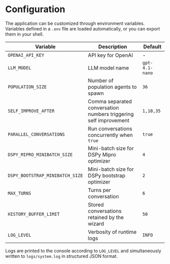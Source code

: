 # Configuration

The application can be customized through environment variables.
Variables defined in a `.env` file are loaded automatically, or you can export them in your shell.

| Variable | Description | Default |
|----------|-------------|---------|
| `OPENAI_API_KEY` | API key for OpenAI | - |
| `LLM_MODEL` | LLM model name | `gpt-4.1-nano` |
| `POPULATION_SIZE` | Number of population agents to spawn | `36` |
| `SELF_IMPROVE_AFTER` | Comma separated conversation numbers triggering self improvement | `1,10,35` |
| `PARALLEL_CONVERSATIONS` | Run conversations concurrently when `true` | `true` |
| `DSPY_MIPRO_MINIBATCH_SIZE` | Mini-batch size for DSPy Mipro optimizer | `4` |
| `DSPY_BOOTSTRAP_MINIBATCH_SIZE` | Mini-batch size for DSPy bootstrap optimizer | `2` |
| `MAX_TURNS` | Turns per conversation | `6` |
| `HISTORY_BUFFER_LIMIT` | Stored conversations retained by the wizard | `50` |
| `LOG_LEVEL` | Verbosity of runtime logs | `INFO` |

Logs are printed to the console according to `LOG_LEVEL` and simultaneously
written to `logs/system.log` in structured JSON format.

